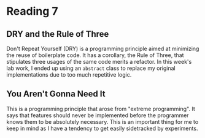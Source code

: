 # Reading 7

## DRY and the Rule of Three

Don't Repeat Yourself (DRY) is a programming principle aimed at minimizing the reuse of boilerplate code. It has a corollary, the Rule of Three, that stipulates three usages of the same code merits a refactor. In this week's lab work, I ended up using an `abstract` class to replace my original implementations due to too much repetitive logic.

## You Aren't Gonna Need It

This is a programming principle that arose from "extreme programming". It says that features should never be implemented before the programmer knows them to be absolutely necessary. This is an important thing for me to keep in mind as I have a tendency to get easily sidetracked by experiments.